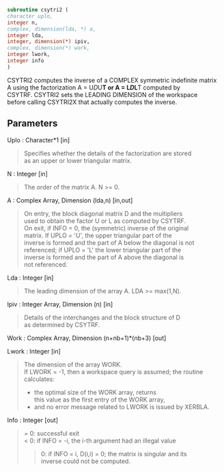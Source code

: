 ```fortran  
subroutine csytri2 (  
character uplo,  
integer n,  
complex, dimension(lda, *) a,  
integer lda,  
integer, dimension(*) ipiv,  
complex, dimension(*) work,  
integer lwork,  
integer info  
)  
```  
  
CSYTRI2 computes the inverse of a COMPLEX symmetric indefinite matrix  
A using the factorization A = U*D*U**T or A = L*D*L**T computed by  
CSYTRF. CSYTRI2 sets the LEADING DIMENSION of the workspace  
before calling CSYTRI2X that actually computes the inverse.  
  
## Parameters  
Uplo : Character*1 [in]  
> Specifies whether the details of the factorization are stored  
> as an upper or lower triangular matrix.  
  
N : Integer [in]  
> The order of the matrix A.  N >= 0.  
  
A : Complex Array, Dimension (lda,n) [in,out]  
> On entry, the block diagonal matrix D and the multipliers  
> used to obtain the factor U or L as computed by CSYTRF.  
> On exit, if INFO = 0, the (symmetric) inverse of the original  
> matrix.  If UPLO = 'U', the upper triangular part of the  
> inverse is formed and the part of A below the diagonal is not  
> referenced; if UPLO = 'L' the lower triangular part of the  
> inverse is formed and the part of A above the diagonal is  
> not referenced.  
  
Lda : Integer [in]  
> The leading dimension of the array A.  LDA >= max(1,N).  
  
Ipiv : Integer Array, Dimension (n) [in]  
> Details of the interchanges and the block structure of D  
> as determined by CSYTRF.  
  
Work : Complex Array, Dimension (n+nb+1)*(nb+3) [out]  
  
Lwork : Integer [in]  
> The dimension of the array WORK.  
> If LWORK = -1, then a workspace query is assumed; the routine  
> calculates:  
> - the optimal size of the WORK array, returns  
> this value as the first entry of the WORK array,  
> - and no error message related to LWORK is issued by XERBLA.  
  
Info : Integer [out]  
> = 0: successful exit  
> < 0: if INFO = -i, the i-th argument had an illegal value  
> > 0: if INFO = i, D(i,i) = 0; the matrix is singular and its  
> inverse could not be computed.  
  
